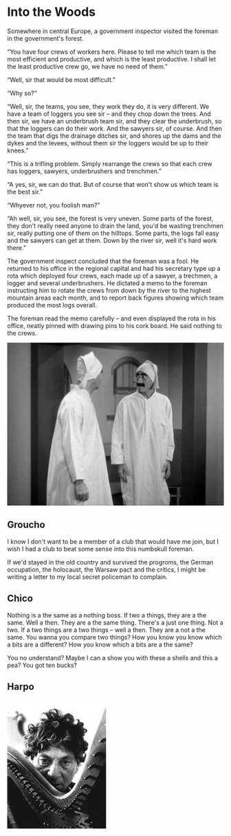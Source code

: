 # Into the Woods
Somewhere in central Europe, a government inspector visited the foreman in the government's forest.

“You have four crews of workers here. Please to tell me which team is the most efficient and productive, and which is the least productive.  I shall let the least productive crew go, we have no need of them.”  

“Well, sir that would be most difficult.”

“Why so?”

“Well, sir, the teams, you see, they work they do, it is very different. We have a team of loggers you see sir – and they chop down the trees.  And then sir, we have an underbrush team sir, and they clear the underbrush, so that the loggers can do their work. And the sawyers sir, of course. And then the team that digs the drainage ditches sir, and shores up the dams and the dykes and the levees, without them sir the loggers would be up to their knees.”

“This is a trifling problem.  Simply rearrange the crews so that each crew has loggers, sawyers, underbrushers and trenchmen.”

“A yes, sir, we can do that.  But of course that won't show us which team is the best sir.”

“Whyever not, you foolish man?”

“Ah well, sir, you see, the forest is very uneven. Some parts of the forest, they don't really need anyone to drain the land, you'd be wasting trenchmen sir, really putting one of them on the hilltops.  Some parts, the logs fall easy and the sawyers can get at them.  Down by the river sir, well it's hard work there.”

The government inspect concluded that the foreman was a fool. He returned to his office in the regional capital and had his secretary type up a rota which deployed four crews, each made up of a sawyer, a trechmen, a logger and several underbrushers.  He dictated a memo to the foreman instructing him to rotate the crews from down by the river to the highest mountain areas each month, and to report back figures showing which team produced the most logs overall.

The foreman read the memo carefully – and even displayed the rota in his office, neatly pinned with drawing pins to his cork board.  He said nothing to the crews.

!["Groucho"](/assets/Groucho.jpg)

## Groucho
I know I don't want to be a member of a club that would have me join, but I wish I had a club to beat some sense into this numbskull foreman. 

If we'd stayed in the old country and survived the progroms, the German occupation, the holocaust, the Warsaw pact and the critics, I might be writing a letter to my local secret policeman to complain.

## Chico
Nothing is a the same as a nothing boss.  If two a things, they are a the same.  Well a then.  They are a the same thing.  There's a just one thing. Not a two. If a two things are a two things – well a then.  They are a not a the same. You wanna you compare two things? How you know you know which a bits are a different? How you know which a bits are a the same?

You no understand? Maybe I can a show you with these a shells and this a pea? You got ten bucks?

## Harpo
!["Harpo"](/assets/Harpo.jpg)

